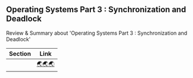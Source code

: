 ## Operating Systems Part 3 : Synchronization and Deadlock
Review & Summary about 'Operating Systems Part 3 : Synchronization and Deadlock'

|Section|Link|
|:--:|:--:|
|  | [🌏🌏🌏]() |